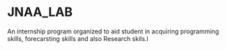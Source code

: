 # JNAA_LAB
An internship program organized to aid student in acquiring programming skills, forecarsting skills and also Research skils.l
